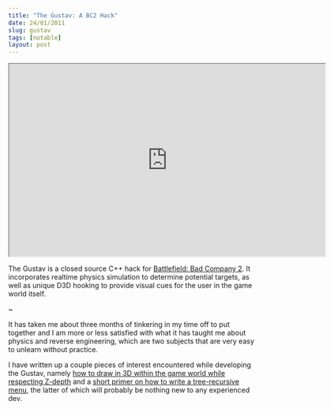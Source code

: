 ```yaml
---
title: "The Gustav: A BC2 Hack"
date: 24/01/2011
slug: gustav
tags: [notable]
layout: post
---
```


<div class="centered">
    <iframe title="YouTube video player"
            class="youtube-player"
            width="640"
            height="390"
            src="http://www.youtube.com/embed/AXaMAa7XBKw?rel=0">
    </iframe>
</div>

The Gustav is a closed source C++ hack for [Battlefield: Bad Company
2](http://battlefieldbadcompany2.com). It incorporates realtime physics
simulation to determine potential targets, as well as unique D3D hooking
to provide visual cues for the user in the game world itself.

~

It has taken me about three months of tinkering in my time off to put
together and I am more or less satisfied with what it has taught me
about physics and reverse engineering, which are two subjects that are
very easy to unlearn without practice.

I have written up a couple pieces of interest encountered while
developing the Gustav, namely [how to draw in 3D within the game world
while respecting Z-depth][1] and a [short primer on how to write a
tree-recursive menu][2], the latter of which will probably be nothing
new to any experienced dev.

[1]: http://www.gamedeception.net/threads/21070-Drawing-in-the-3D-world-of-a-modern-game-WITH-z-depth-testing
[2]: http://www.gamedeception.net/threads/21167-finally-a-menu-class-that-doesn-t-suck